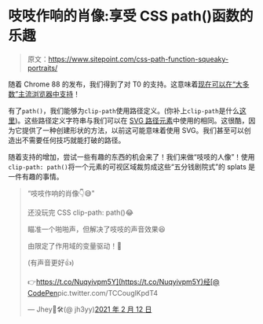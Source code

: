 # 吱吱作响的肖像:享受 CSS path()函数的乐趣

> 原文：<https://www.sitepoint.com/css-path-function-squeaky-portraits/>

随着 Chrome 88 的发布，我们得到了对 T0 的支持。这意味着[现在可以在“大多数”主流浏览器中支持](https://caniuse.com/mdn-css_properties_clip-path_path)！

有了`path()`，我们能够为`clip-path`使用路径定义。(你补上`clip-path`是什么[这里](https://developer.mozilla.org/en-US/docs/Web/CSS/clip-path))。这些路径定义字符串与我们可以在 [SVG 路径元素](https://developer.mozilla.org/en-US/docs/Web/SVG/Tutorial/Paths)中使用的相同。这很酷，因为它提供了一种创建形状的方法，以前这可能意味着使用 SVG。我们甚至可以创造出不需要任何技巧就能打破的路径。

随着支持的增加，尝试一些有趣的东西的机会来了！我们来做“吱吱的人像”！使用`clip-path: path()`将一个元素的可视区域裁剪成这些“五分钱剧院式”的 splats 是一件有趣的事情。

> “吱吱作响的肖像👇😅"
> 
> 还没玩完 CSS clip-path: path()😂
> 
> 瞄准一个啪啪声，但解决了吱吱的声音效果😆
> 
> 由限定了作用域的变量驱动！💪
> 
> (有声音更好👍)
> 
> 👉[https://t.co/Nuqyivpm5Y](https://t.co/Nuqyivpm5Y)经[@ CodePen](https://twitter.com/CodePen?ref_src=twsrc%5Etfw)pic.twitter.com/TCCouglKpdT4
> 
> — Jhey🐻🛠(@ jh3yy)[2021 年 2 月 12 日](https://twitter.com/jh3yy/status/1360019670393360389?ref_src=twsrc%5Etfw)